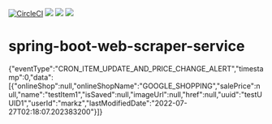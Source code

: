 [![CircleCI](https://circleci.com/gh/MarkZhuVUW/spring-boot-web-scraper-service.svg?style=svg)](https://circleci.com/gh/MarkZhuVUW/spring-boot-web-scraper-service)
<img src="https://img.shields.io/badge/languag-Java-<COLOR>.svg"/>
<img src="https://img.shields.io/docker/pulls/zdy120939259/web-scraper-service"/>
<img src="https://img.shields.io/docker/stars/zdy120939259/web-scraper-service.svg"/>
# spring-boot-web-scraper-service

{"eventType":"CRON_ITEM_UPDATE_AND_PRICE_CHANGE_ALERT","timestamp":0,"data":[{"onlineShop":null,"onlineShopName":"GOOGLE_SHOPPING","salePrice":null,"name":"testItem1","isSaved":null,"imageUrl":null,"href":null,"uuid":"testUUID1","userId":"markz","lastModifiedDate":"2022-07-27T02:18:07.202383200"}]}